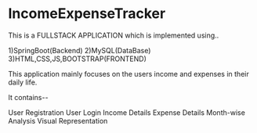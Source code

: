 # IncomeExpenseTracker

This is a FULLSTACK APPLICATION which is implemented using..

1)SpringBoot(Backend)
2)MySQL(DataBase)
3)HTML,CSS,JS,BOOTSTRAP(FRONTEND)

This application mainly focuses on the users income and expenses in their daily life.

It contains--

User Registration
User Login
Income Details
Expense Details
Month-wise Analysis
Visual Representation
